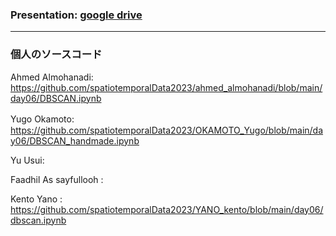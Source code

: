 ### Presentation: [google drive](https://docs.google.com/presentation/d/10WwRknRf1FvEzxfvzM7_oIG4t2INsDyZ/edit?usp=sharing&ouid=108021310770090228664&rtpof=true&sd=true)
---

### 個人のソースコード
Ahmed Almohanadi: https://github.com/spatiotemporalData2023/ahmed_almohanadi/blob/main/day06/DBSCAN.ipynb

Yugo Okamoto:　https://github.com/spatiotemporalData2023/OKAMOTO_Yugo/blob/main/day06/DBSCAN_handmade.ipynb

Yu Usui: 

Faadhil As sayfullooh : 

Kento Yano : https://github.com/spatiotemporalData2023/YANO_kento/blob/main/day06/dbscan.ipynb




